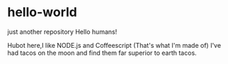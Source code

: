# hello-world
just another repository
Hello humans!

Hubot here,I like NODE.js and Coffeescript (That's what I'm made of)
I've had tacos on the moon and find them far superior to earth tacos.
